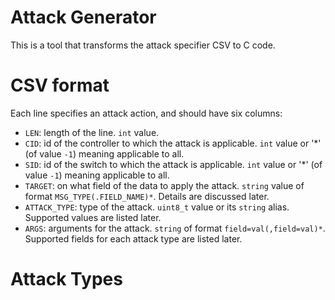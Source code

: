 Attack Generator
================

This is a tool that transforms the attack specifier CSV to C code.

# CSV format

Each line specifies an attack action, and should have six columns:

 * `LEN`: length of the line. `int` value.
 * `CID`: id of the controller to which the attack is applicable. `int` value or '*' (of value `-1`) meaning applicable to all.
 * `SID`: id of the switch to which the attack is applicable. `int` value or '*' (of value `-1`) meaning applicable to all.
 * `TARGET`: on what field of the data to apply the attack. `string` value of format `MSG_TYPE(.FIELD_NAME)*`. Details are discussed later.
 * `ATTACK_TYPE`: type of the attack. `uint8_t` value or its `string` alias. Supported values are listed later.
 * `ARGS`: arguments for the attack. `string` of format `field=val(,field=val)*`. Supported fields for each attack type are listed later.

# Attack Types


